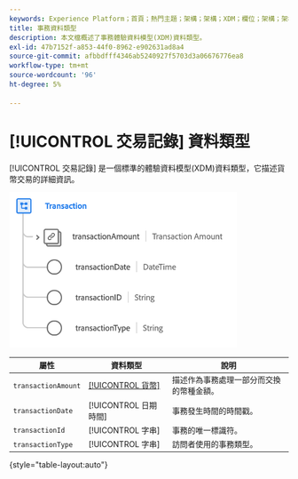 ```yaml
---
keywords: Experience Platform；首頁；熱門主題；架構；架構；XDM；欄位；架構；架構；事務；資料類型；資料類型；
title: 事務資料類型
description: 本文檔概述了事務體驗資料模型(XDM)資料類型。
exl-id: 47b7152f-a853-44f0-8962-e902631ad8a4
source-git-commit: afbbdfff4346ab5240927f5703d3a06676776ea8
workflow-type: tm+mt
source-wordcount: '96'
ht-degree: 5%

---
```


# [!UICONTROL 交易記錄] 資料類型

[!UICONTROL 交易記錄] 是一個標準的體驗資料模型(XDM)資料類型，它描述貨幣交易的詳細資訊。

![事務結構](../images/data-types/transaction.png)

| 屬性 | 資料類型 | 說明 |
| --- | --- | --- |
| `transactionAmount` | [[!UICONTROL 貨幣]](./currency.md) | 描述作為事務處理一部分而交換的幣種金額。 |
| `transactionDate` | [!UICONTROL 日期時間] | 事務發生時間的時間戳。 |
| `transactionId` | [!UICONTROL 字串] | 事務的唯一標識符。 |
| `transactionType` | [!UICONTROL 字串] | 訪問者使用的事務類型。 |

{style="table-layout:auto"}
